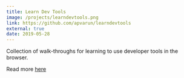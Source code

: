 ```yaml
---
title: Learn Dev Tools
image: /projects/learndevtools.png
link: https://github.com/apvarun/learndevtools
external: true
date: 2019-05-28
---
```


Collection of walk-throughs for learning to use developer tools in the browser.

Read more [here](https://learndevtools.now.sh)